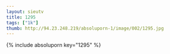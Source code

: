 ```yaml
--- 
layout: sieutv
title: 1295
tags: ["1k"]
thumb: http://94.23.248.219/absoluporn-1/image/002/1295.jpg
---
```

{% include absoluporn key="1295" %} 

